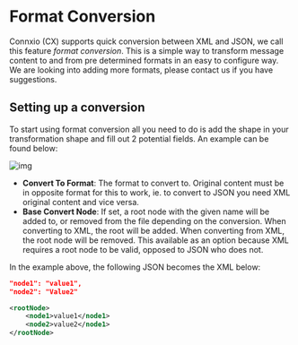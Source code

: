 # Format Conversion

Connxio (CX) supports quick conversion between XML and JSON, we call this feature *format conversion*. This is a simple way to transform message content to and from pre determined formats in an easy to configure way. We are looking into adding more formats, please contact us if you have suggestions.

## Setting up a conversion

To start using format conversion all you need to do is add the shape in your transformation shape and fill out 2 potential fields. An example can be found below:

![img](https://cmhpictsa.blob.core.windows.net/pictures/Format%20convert%20menu.PNG?sv=2020-04-08&st=2021-10-26T11%3A21%3A32Z&se=2040-10-27T11%3A21%3A00Z&sr=b&sp=r&sig=TVnFjS4f4ZHllOYaWkqvL%2BKu0%2FvM4Wdw9WYidJik8OM%3D)

- **Convert To Format**: The format to convert to. Original content must be in opposite format for this to work, ie. to convert to JSON you need XML original content and vice versa.
- **Base Convert Node**: If set, a root node with the given name will be added to, or removed from the file depending on the conversion. When converting to XML, the root will be added. When converting from XML, the root node will be removed. This available as an option because XML requires a root node to be valid, opposed to JSON who does not.

In the example above, the following JSON becomes the XML below:

```json
"node1": "value1",
"node2": "Value2"
```

```xml
<rootNode>
    <node1>value1</node1>
    <node2>value2</node1>
</rootNode>
```
